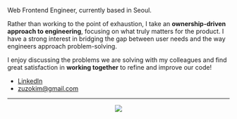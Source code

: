 <p align="center">
<p>Web Frontend Engineer, currently based in Seoul.</p>
<p>
Rather than working to the point of exhaustion, I take an <b>ownership-driven approach to engineering</b>, focusing on what truly matters for the product. I have a strong interest in bridging the gap between user needs and the way engineers approach problem-solving.
</p>
<p>
I enjoy discussing the problems we are solving with my colleagues and find great satisfaction in <b>working together</b> to refine and improve our code!
</p>
</p>

- [LinkedIn](https://linkedin.com/in/jiwoo-kim-635921206)
- zuzokim@gmail.com

---
<p align="center">
<a href="https://hits.seeyoufarm.com"><img src="https://hits.seeyoufarm.com/api/count/incr/badge.svg?url=https%3A%2F%2Fgithub.com%2Fzuzokim%2Fhit-counter&count_bg=%23CBD9C2&title_bg=%23BAC7CB&icon=github.svg&icon_color=%23FDFDFD&title=today&edge_flat=false"/></a>
  </a>
</p>

